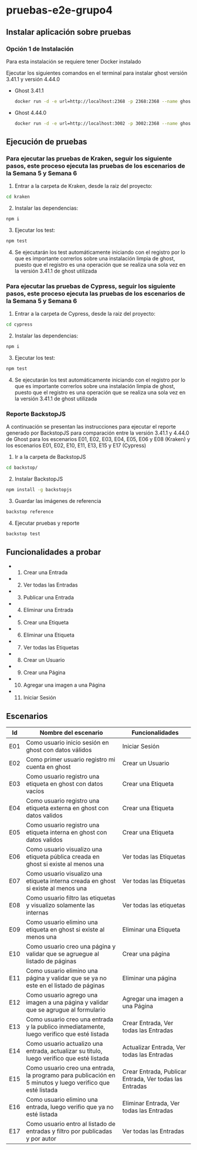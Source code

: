 # pruebas-e2e-grupo4

## Instalar aplicación sobre pruebas

### Opción 1 de Instalación

Para esta instalación se requiere tener Docker instalado

Ejecutar los siguientes comandos en el terminal para instalar ghost versión 3.41.1 y versión 4.44.0

* Ghost 3.41.1
  ```bash
  docker run -d -e url=http://localhost:2368 -p 2368:2368 --name ghost_3.41.1 ghost:3.41.1
  ```
* Ghost 4.44.0
  ```bash
  docker run -d -e url=http://localhost:3002 -p 3002:2368 --name ghost_4.44.0 ghost:4.44.0
  ```

## Ejecución de pruebas

### Para ejecutar las pruebas de Kraken, seguir los siguiente pasos, este proceso ejecuta las pruebas de los escenarios de la Semana 5 y Semana 6

1. Entrar a la carpeta de Kraken, desde la raiz del proyecto:
  ```bash
  cd kraken
  ```
2. Instalar las dependencias:
  ```bash
  npm i
  ```
3. Ejecutar los test:
  ```bash
  npm test
  ```
4. Se ejecutarán los test automáticamente iniciando con el registro por lo que es importante correrlos sobre una instalación limpia de ghost, puesto que el registro es una operación que se realiza una sola vez en la versión 3.41.1 de ghost utilizada

### Para ejecutar las pruebas de Cypress, seguir los siguiente pasos, este proceso ejecuta las pruebas de los escenarios de la Semana 5 y Semana 6

1. Entrar a la carpeta de Cypress, desde la raiz del proyecto:
  ```bash
  cd cypress
  ```
2. Instalar las dependencias:
  ```bash
  npm i
  ```
3. Ejecutar los test:
  ```bash
  npm test
  ```
4. Se ejecutarán los test automáticamente iniciando con el registro por lo que es importante correrlos sobre una instalación limpia de ghost, puesto que el registro es una operación que se realiza una sola vez en la versión 3.41.1 de ghost utilizada

### Reporte BackstopJS

A continuación se presentan las instrucciones para ejecutar el reporte generado por BackstopJS para comparación entre la versión 3.41.1 y 4.44.0 de Ghost para los escenarios E01, E02, E03, E04, E05, E06 y E08 (Kraken) y los escenarios E01, E02, E10, E11, E13, E15 y E17 (Cypress)

1. Ir a la carpeta de BackstopJS
  ```bash
  cd backstop/
  ```

2. Instalar BackstopJS
  ```bash
  npm install -g backstopjs
  ```

3. Guardar las imágenes de referencia
  ```bash
  backstop reference
  ```

4. Ejecutar pruebas y reporte
  ```bash
  backstop test
  ```

## Funcionalidades a probar

* 1. Crear una Entrada  
* 2. Ver todas las Entradas  
* 3. Publicar una Entrada  
* 4. Eliminar una Entrada  
* 5. Crear una Etiqueta  
* 6. Eliminar una Etiqueta  
* 7. Ver todas las Etiquetas  
* 8. Crear un Usuario  
* 9. Crear una Página  
* 10. Agregar una imagen a una Página
* 11. Iniciar Sesión

## Escenarios
|Id| Nombre del escenario                                                                 | Funcionalidades           |
|---|--------------------------------------------------------------------------------------|-------------------------|
|E01| Como usuario inicio sesión en ghost con datos válidos                                | Iniciar Sesión          |
|E02| Como primer usuario registro mi cuenta en ghost                                      | Crear un Usuario        |
|E03| Como usuario registro una etiqueta en ghost con datos vacíos                         | Crear una Etiqueta      |
|E04| Como usuario registro una etiqueta externa en ghost con datos validos                | Crear una Etiqueta      |
|E05| Como usuario registro una etiqueta interna en ghost con datos validos                | Crear una Etiqueta      |
|E06| Como usuario visualizo una etiqueta pública creada en ghost si existe al menos una   | Ver todas las Etiquetas |
|E07| Como usuario visualizo una etiqueta interna creada en ghost si existe al menos una   | Ver todas las Etiquetas |
|E08| Como usuario filtro las etiquetas y visualizo solamente las internas                 | Ver todas las etiquetas |
|E09| Como usuario elimino una etiqueta en ghost si existe al menos una                    | Eliminar una Etiqueta   |
|E10| Como usuario creo una página y validar que se agruegue al listado de páginas         | Crear una página        |
|E11| Como usuario elimino una página y validar que se ya no este en el listado de páginas | Eliminar una página     |
|E12| Como usuario agrego una imagen a una página y validar que se agrugue al formulario   | Agregar una imagen a una Página       |
|E13| Como usuario creo una entrada y la publico inmediatamente, luego verifico que esté listada | Crear Entrada, Ver todas las Entradas |
|E14| Como usuario actualizo una entrada, actualizar su titulo, luego verifico que esté listada | Actualizar Entrada, Ver todas las Entradas |
|E15| Como usuario creo una entrada, la programo para publicación en 5 minutos y luego verifico que esté listada | Crear Entrada, Publicar Entrada, Ver todas las Entradas |
|E16| Como usuario elimino una entrada, luego verifio que ya no esté listada | Eliminar Entrada, Ver todas las Entradas |
|E17| Como usuario entro al listado de entradas y filtro por publicadas y por autor  | Ver todas las Entradas |
